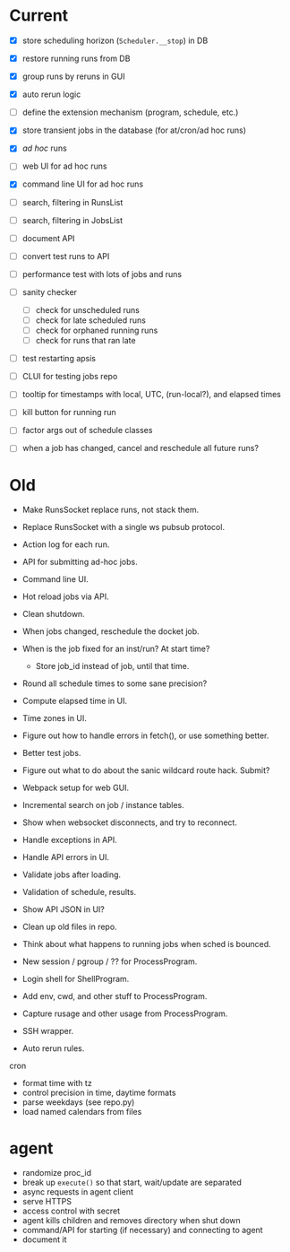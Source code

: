 # Current

- [x] store scheduling horizon (`Scheduler.__stop`) in DB
- [x] restore running runs from DB
- [x] group runs by reruns in GUI
- [x] auto rerun logic
- [ ] define the extension mechanism (program, schedule, etc.)
- [x] store transient jobs in the database (for at/cron/ad hoc runs)
- [x] _ad hoc_ runs
- [ ] web UI for ad hoc runs
- [x] command line UI for ad hoc runs
- [ ] search, filtering in RunsList
- [ ] search, filtering in JobsList
- [ ] document API
- [ ] convert test runs to API
- [ ] performance test with lots of jobs and runs
- [ ] sanity checker
  - [ ] check for unscheduled runs
  - [ ] check for late scheduled runs
  - [ ] check for orphaned running runs
  - [ ] check for runs that ran late
- [ ] test restarting apsis
- [ ] CLUI for testing jobs repo
- [ ] tooltip for timestamps with local, UTC, (run-local?), and elapsed times
- [ ] kill button for running run
- [ ] factor args out of schedule classes
- [ ] when a job has changed, cancel and reschedule all future runs?


# Old

- Make RunsSocket replace runs, not stack them.
- Replace RunsSocket with a single ws pubsub protocol.

- Action log for each run.

- API for submitting ad-hoc jobs.
- Command line UI.
- Hot reload jobs via API.
- Clean shutdown.

- When jobs changed, reschedule the docket job.
- When is the job fixed for an inst/run?  At start time?
  - Store job_id instead of job, until that time.

- Round all schedule times to some sane precision?
- Compute elapsed time in UI.
- Time zones in UI.

- Figure out how to handle errors in fetch(), or use something better.
- Better test jobs.
- Figure out what to do about the sanic wildcard route hack.  Submit?
- Webpack setup for web GUI.
- Incremental search on job / instance tables.
- Show when websocket disconnects, and try to reconnect.
- Handle exceptions in API.
- Handle API errors in UI.
- Validate jobs after loading.
- Validation of schedule, results.
- Show API JSON in UI?

- Clean up old files in repo.

- Think about what happens to running jobs when sched is bounced.
- New session / pgroup / ?? for ProcessProgram.
- Login shell for ShellProgram.
- Add env, cwd, and other stuff to ProcessProgram.
- Capture rusage and other usage from ProcessProgram.
- SSH wrapper.

- Auto rerun rules.


cron
- format time with tz
- control precision in time, daytime formats
- parse weekdays (see repo.py)
- load named calendars from files


# agent

- randomize proc_id
- break up `execute()` so that start, wait/update are separated
- async requests in agent client
- serve HTTPS
- access control with secret
- agent kills children and removes directory when shut down
- command/API for starting (if necessary) and connecting to agent
- document it


